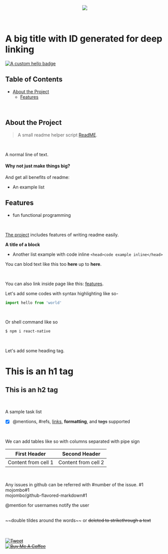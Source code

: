 <!-- Link image -->
<div align="center">
    <img src="https://i.imgur.com/b3tiKiO.gif"/>
</div>

<br/>
<br/>

<!-- Big title -->
# A big title with ID generated for deep linking
<!-- Buttoned links | [![Image alt tag](href of image file)](Link of the whole image tag) -->
<!-- head over to shields.io and make badges to link from here -->
[![A custom hello badge](https://img.shields.io/badge/rparbez-hello%20me%20on%20twitter-green)](https://twitter.com/anonditosundar)

<!-- TABLE OF CONTENTS -->
## Table of Contents

* [About the Project](#about-the-project)
  * [Features](#features)

<br>

## About the Project
<!-- Tabbed line with gray text || blockquote -->
> A small readme helper script [ReadME](https://www.markdownguide.org/basic-syntax/).

<br/>

<!-- Normal text -->
A normal line of text.

<!-- Bolder text -->
#### Why not just make things big?

<!-- List -->
And get all benefits of readme:
 - An example list

<!-- Bigger than bolder text with ID linker generated and underline -->
## Features
- fun functional programming

<br/>

<!-- Linking -->
[The project](https://www.makeareadme.com/) includes features of writing readme easily.

<!-- Bolder text with no ID linker generated -->
**A title of a block**
<!-- Inline code example -->
- Another list example with code inline `<head>code example inline</head>`

You can blod text like this too **here** up to **here**.

<br/>

You can also link inside page like this: [features](#features).

Let's add some codes with syntax highlighting like so-

<!-- JS code snippet -->
```js
import hello from 'world'
```
<br/>

Or shell command like so
<!-- Shell command code snippet -->
```sh
$ npm i react-native
```

<br>

<!-- Heading -->
Let's add some heading tag.

# This is an h1 tag
## This is an h2 tag

<!-- Tasks list -->
<br>

A sample task list
- [x] @mentions, #refs, [links](), **formatting**, and <del>tags</del> supported

<br>

<!-- Tables -->
We can add tables like so with columns separated with pipe sign

First Header | Second Header
------------ | -------------
Content from cell 1 | Content from cell 2

<br>

<!-- Issue reference -->
Any issues in github can be referred with #number of the issue.
#1
<br>
mojombo#1
<br>
mojombo/github-flavored-markdown#1
<br>
<!-- Mention a user -->
@mention for usernames notify the user 

<br>
<!-- Strikehtrough -->
~~double tildes around the words~~ or <del>deleted<del> to strikethrough a text

<br>
<br>
<br>

[![Tweet](https://img.shields.io/twitter/url/http/shields.io.svg?style=social)](https://twitter.com/rparbez)
<br/>
<a href="https://www.buymeacoffee.com/rparbez" target="_blank">
  <img src="https://www.buymeacoffee.com/assets/img/guidelines/download-assets-sm-2.svg" alt="Buy Me A Coffee"/>
</a>
